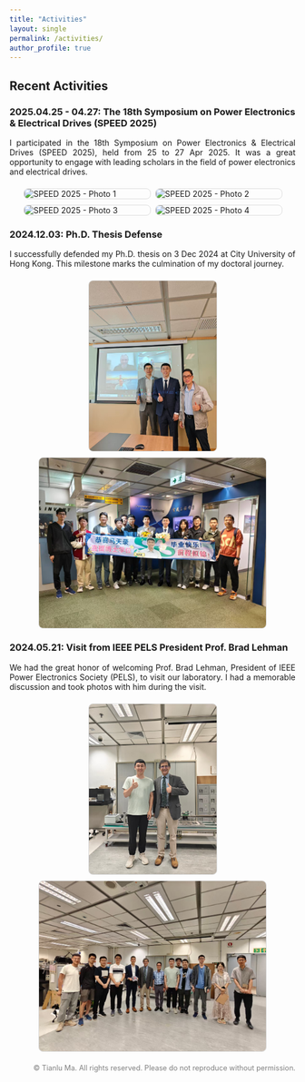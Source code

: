 ```yaml
---
title: "Activities"
layout: single
permalink: /activities/
author_profile: true
---
```



## Recent Activities


### 2025.04.25 - 04.27: The 18th Symposium on Power Electronics & Electrical Drives (SPEED 2025)

<div align="justify">
I participated in the 18th Symposium on Power Electronics & Electrical Drives (SPEED 2025), held from 25 to 27 Apr 2025. It was a great opportunity to engage with leading scholars in the field of power electronics and electrical drives.
</div>

<div style="display: grid; grid-template-columns: repeat(2, 1fr); gap: 10px; max-width: 90%; margin: 1.5em auto;">
  <img src="/images/activities/2025 SPEED/Speed_1.jpg" alt="SPEED 2025 - Photo 1" style="width: 100%; height: auto; border-radius: 8px; border: 1px solid #ddd;">
  <img src="/images/activities/2025 SPEED/Speed_2.jpg" alt="SPEED 2025 - Photo 2" style="width: 100%; height: auto; border-radius: 8px; border: 1px solid #ddd;">
  <img src="/images/activities/2025 SPEED/Speed_3.jpg" alt="SPEED 2025 - Photo 3" style="width: 100%; height: auto; border-radius: 8px; border: 1px solid #ddd;">
  <img src="/images/activities/2025 SPEED/Speed_4.jpg" alt="SPEED 2025 - Photo 4" style="width: 100%; height: auto; border-radius: 8px; border: 1px solid #ddd;">
</div>

### 2024.12.03: Ph.D. Thesis Defense

<div align="justify">
I successfully defended my Ph.D. thesis on 3 Dec 2024 at City University of Hong Kong. This milestone marks the culmination of my doctoral journey.
</div>

<div style="display: flex; flex-wrap: wrap; justify-content: center; gap: 10px; max-width: 90%; margin: 1.5em auto;">
  <img src="/images/activities/2024 Phd Defense/Phd Defense_2.jpg" alt="Ph.D. Defense 2024 - Photo 2" style="max-height: 300px; width: auto; border-radius: 8px; border: 1px solid #ddd;">
  <img src="/images/activities/2024 Phd Defense/Phd Defense_3.jpg" alt="Ph.D. Defense 2024 - Photo 3" style="max-height: 300px; width: auto; border-radius: 8px; border: 1px solid #ddd;">
</div>

### 2024.05.21: Visit from IEEE PELS President Prof. Brad Lehman

<div align="justify">
We had the great honor of welcoming Prof. Brad Lehman, President of IEEE Power Electronics Society (PELS), to visit our laboratory. I had a memorable discussion and took photos with him during the visit.
</div>

<div style="display: flex; flex-wrap: wrap; justify-content: center; gap: 10px; max-width: 90%; margin: 1.5em auto;">
  <img src="/images/activities/2024 Brad Lehman Visit/Brad_Visit_1.jpg" alt="Prof. Brad Lehman Visit 2024 - Photo 1" style="max-height: 300px; width: auto; border-radius: 8px; border: 1px solid #ddd;">
  <img src="/images/activities/2024 Brad Lehman Visit/Brad_Visit_2.jpg" alt="Prof. Brad Lehman Visit 2024 - Photo 2" style="max-height: 300px; width: auto; border-radius: 8px; border: 1px solid #ddd;">
</div>




<p style="text-align:right; font-size: 0.9em; color: gray; margin-top: 0.5em;">
© Tianlu Ma. All rights reserved. Please do not reproduce without permission.
</p>


<style>
.carousel-container {
  position: relative;
  max-width: 90%;
  margin: 1.5em auto;
  overflow: hidden;
  border: 1px solid #ddd;
  border-radius: 8px;
}
.carousel-slide {
  display: flex;
  transition: transform 0.4s ease-in-out;
}
.carousel-slide img {
  min-width: 100%;
  height: auto;
  display: block;
}
.carousel-container .prev,
.carousel-container .next {
  position: absolute;
  top: 50%;
  transform: translateY(-50%);
  background-color: rgba(0,0,0,0.5);
  color: white;
  font-size: 1.8em;
  border: none;
  padding: 0.3em 0.6em;
  cursor: pointer;
  z-index: 10;
}
.carousel-container .prev { left: 10px; }
.carousel-container .next { right: 10px; }
</style>

<script>
function createCarouselFunctions(slideClass, slideVar) {
  let currentIndex = 0;
  const slides = document.querySelectorAll('.' + slideClass + ' img');
  window['move' + slideVar + 'Slide'] = function(n) {
    const container = document.querySelector('.' + slideClass);
    const total = slides.length;
    currentIndex = (currentIndex + n + total) % total;
    container.style.transform = `translateX(-${currentIndex * 100}%)`;
  }
  window.addEventListener('DOMContentLoaded', () => {
    window['move' + slideVar + 'Slide'](0);
  });
}
createCarouselFunctions('speed-slide', 'Speed');
createCarouselFunctions('defense-slide', 'Defense');
createCarouselFunctions('sspel-slide', 'SSPEL');
</script>
